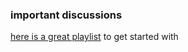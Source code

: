 ### important discussions

[here is a great playlist](https://www.youtube.com/watch?v=vXaQLT8V638&list=PLKO9AFm3pJHa2gLFKHnCH4dUcnUWjeI71) to get started with
